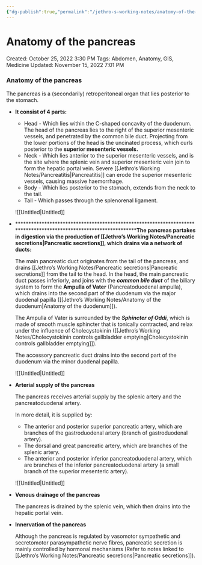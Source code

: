```yaml
---
{"dg-publish":true,"permalink":"/jethro-s-working-notes/anatomy-of-the-pancreas/","dgPassFrontmatter":true}
---
```



# Anatomy of the pancreas

Created: October 25, 2022 3:30 PM
Tags: Abdomen, Anatomy, GIS, Medicine
Updated: November 15, 2022 7:01 PM

### Anatomy of the pancreas

The pancreas is a (secondarily) retroperitoneal organ that lies posterior to the stomach.

- **It consist of 4 parts:**
    - Head - Which lies within the C-shaped concavity of the duodenum. The head of the pancreas lies to the right of the superior mesenteric vessels, and penetrated by the common bile duct. Projecting from the lower portions of the head is the uncinated process, which curls posterior to the **************superior mesenteric vessels.**************
    - Neck - Which lies anterior to the superior mesenteric vessels, and is the site where the splenic vein and superior mesenteric vein join to form the hepatic portal vein. Severe [[Jethro’s Working Notes/Pancreatitis\|Pancreatitis]] can erode the superior mesenteric vessels, causing massive haemorrhage.
    - Body - Which lies posterior to the stomach, extends from the neck to the tail.
    - Tail - Which passes through the splenorenal ligament.
    
    ![[Untitled\|Untitled]]
    
- ********************************************************************************************************************The pancreas partakes in digestion via the production of [[Jethro’s Working Notes/Pancreatic secretions\|Pancreatic secretions]], which drains via a network of ducts:**
    
    The main pancreatic duct originates from the tail of the pancreas, and drains [[Jethro’s Working Notes/Pancreatic secretions\|Pancreatic secretions]] from the tail to the head. In the head, the main pancreatic duct passes inferiorly, and joins with the *****************common bile duct***************** of the biliary system to form the **********Ampulla of Vater********** (Pancreatoduodenal ampulla), which drains into the second part of the duodenum via the major duodenal papilla ([[Jethro’s Working Notes/Anatomy of the duodenum\|Anatomy of the duodenum]]).
    
    The Ampulla of Vater is surrounded by the *****************Sphincter of Oddi*****************, which is made of smooth muscle sphincter that is tonically contracted, and relax under the influence of Cholecystokinin ([[Jethro’s Working Notes/Cholecystokinin controls gallbladder emptying\|Cholecystokinin controls gallbladder emptying]]).
    
    The accessory pancreatic duct drains into the second part of the duodenum via the minor duodenal papilla.
    
    ![[Untitled\|Untitled]]
    
- **************Arterial supply of the pancreas**************
    
    The pancreas receives arterial supply by the splenic artery and the pancreatoduodenal artery.
    
    In more detail, it is supplied by:
    
    - The anterior and posterior superior pancreatic artery, which are branches of the gastroduodenal artery (branch of gastroduodenal artery).
    - The dorsal and great pancreatic artery, which are branches of the splenic artery.
    - The anterior and posterior inferior pancreatoduodenal artery, which are branches of the inferior pancreatoduodenal artery (a small branch of the superior mesenteric artery).
    
    ![[Untitled\|Untitled]]
    
- **************************************************************Venous drainage of the pancreas**************************************************************
    
    The pancreas is drained by the splenic vein, which then drains into the hepatic portal vein.
    
- ******************************************************Innervation of the pancreas******************************************************
    
    Although the pancreas is regulated by vasomotor sympathetic and secretomotor parasympathetic nerve fibres, pancreatic secretion is mainly controlled by hormonal mechanisms (Refer to notes linked to [[Jethro’s Working Notes/Pancreatic secretions\|Pancreatic secretions]]).